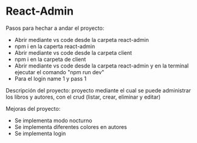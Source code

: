 # React-Admin

Pasos para hechar a andar el proyecto:
- Abrir mediante vs code desde la carpeta react-admin
- npm i en la caperta react-admin 
- Abrir mediante vs code desde la carpeta client
- npm i en la carpeta de client
- Abrir mediante vs code desde la carpeta react-admin y en la terminal ejecutar el comando "npm run dev"
- Para el login name 1 y pass 1

Descripción del proyecto:
proyecto mediante el cual se puede administrar los libros y autores, con el crud (listar, crear, eliminar y editar)

Mejoras del proyecto:
- Se implementa modo nocturno
- Se implementa diferentes colores en autores
- Se implementa login
